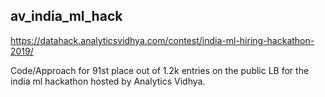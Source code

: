 ## av_india_ml_hack
https://datahack.analyticsvidhya.com/contest/india-ml-hiring-hackathon-2019/

Code/Approach for 91st place out of 1.2k entries on the public LB for the india ml hackathon hosted by Analytics Vidhya.
